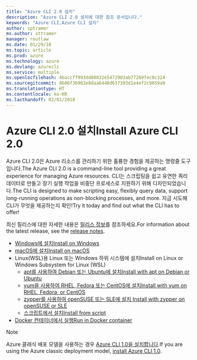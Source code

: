 ```yaml
---
title: "Azure CLI 2.0 설치"
description: "Azure CLI 2.0 설치에 대한 참조 문서입니다."
keywords: "Azure CLI,Azure CLI 설치"
author: sptramer
ms.author: sttramer
manager: routlaw
ms.date: 01/29/18
ms.topic: article
ms.prod: azure
ms.technology: azure
ms.devlang: azurecli
ms.service: multiple
ms.openlocfilehash: 4baccff993dd80832e5472903ab77269fec0c324
ms.sourcegitcommit: 8606f36963e8daa6448d637393d1e4ef2c9859a0
ms.translationtype: HT
ms.contentlocale: ko-KR
ms.lasthandoff: 02/01/2018
---
```

# <a name="install-azure-cli-20"></a><span data-ttu-id="d50e9-104">Azure CLI 2.0 설치</span><span class="sxs-lookup"><span data-stu-id="d50e9-104">Install Azure CLI 2.0</span></span>

<span data-ttu-id="d50e9-105">Azure CLI 2.0은 Azure 리소스를 관리하기 위한 훌륭한 경험을 제공하는 명령줄 도구입니다.</span><span class="sxs-lookup"><span data-stu-id="d50e9-105">The Azure CLI 2.0 is a command-line tool providing a great experience for managing Azure resources.</span></span> <span data-ttu-id="d50e9-106">CLI는 스크립팅을 쉽고 유연한 쿼리 데이터로 만들고 장기 실행 작업을 비중단 프로세스로 지원하기 위해 디자인되었습니다.</span><span class="sxs-lookup"><span data-stu-id="d50e9-106">The CLI is designed to make scripting easy, flexibly query data, support long-running operations as non-blocking processes, and more.</span></span> <span data-ttu-id="d50e9-107">지금 시도해 CLI가 무엇을 제공하는지 확인!</span><span class="sxs-lookup"><span data-stu-id="d50e9-107">Try it today and find out what the CLI has to offer!</span></span>

<span data-ttu-id="d50e9-108">최신 릴리스에 대한 자세한 내용은 [릴리스 정보](release-notes-azure-cli.md)를 참조하세요.</span><span class="sxs-lookup"><span data-stu-id="d50e9-108">For information about the latest release, see the [release notes](release-notes-azure-cli.md).</span></span>

* [<span data-ttu-id="d50e9-109">Windows에 설치</span><span class="sxs-lookup"><span data-stu-id="d50e9-109">Install on Windows</span></span>](install-azure-cli-windows.md)
* [<span data-ttu-id="d50e9-110">macOS에 설치</span><span class="sxs-lookup"><span data-stu-id="d50e9-110">Install on macOS</span></span>](install-azure-cli-macos.md)
* <span data-ttu-id="d50e9-111">Linux(WSL)용 Linux 또는 Windows 하위 시스템에 설치</span><span class="sxs-lookup"><span data-stu-id="d50e9-111">Install on Linux or Windows Subsystem for Linux (WSL)</span></span>
  * [<span data-ttu-id="d50e9-112">apt를 사용하여 Debian 또는 Ubuntu에 설치</span><span class="sxs-lookup"><span data-stu-id="d50e9-112">Install with apt on Debian or Ubuntu</span></span>](install-azure-cli-apt.md)
  * [<span data-ttu-id="d50e9-113">yum을 사용하여 RHEL, Fedora 또는 CentOS에 설치</span><span class="sxs-lookup"><span data-stu-id="d50e9-113">Install with yum on RHEL, Fedora, or CentOS </span></span>](install-azure-cli-yum.md)
  * [<span data-ttu-id="d50e9-114">zypper를 사용하여 openSUSE 또는 SLE에 설치 </span><span class="sxs-lookup"><span data-stu-id="d50e9-114">Install with zypper on openSUSE or SLE </span></span>](install-azure-cli-zypper.md)
  * [<span data-ttu-id="d50e9-115">스크립트에서 설치</span><span class="sxs-lookup"><span data-stu-id="d50e9-115">Install from script</span></span>](install-azure-cli-linux.md)
* [<span data-ttu-id="d50e9-116">Docker 컨테이너에서 실행</span><span class="sxs-lookup"><span data-stu-id="d50e9-116">Run in Docker container</span></span>](run-azure-cli-docker.md)

> [!NOTE]
> <span data-ttu-id="d50e9-117">Azure 클래식 배포 모델을 사용하는 경우 [Azure CLI 1.0을 설치합니다](/azure/cli-install-nodejs).</span><span class="sxs-lookup"><span data-stu-id="d50e9-117">If you are using the Azure classic deployment model, [install Azure CLI 1.0](/azure/cli-install-nodejs).</span></span>

